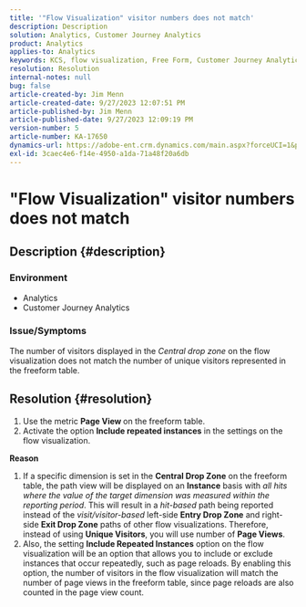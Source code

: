 ```yaml
---
title: '"Flow Visualization" visitor numbers does not match'
description: Description
solution: Analytics, Customer Journey Analytics
product: Analytics
applies-to: Analytics
keywords: KCS, flow visualization, Free Form, Customer Journey Analytics, match, visitor
resolution: Resolution
internal-notes: null
bug: false
article-created-by: Jim Menn
article-created-date: 9/27/2023 12:07:51 PM
article-published-by: Jim Menn
article-published-date: 9/27/2023 12:09:19 PM
version-number: 5
article-number: KA-17650
dynamics-url: https://adobe-ent.crm.dynamics.com/main.aspx?forceUCI=1&pagetype=entityrecord&etn=knowledgearticle&id=e354eb7a-2e5d-ee11-be6f-6045bd006268
exl-id: 3caec4e6-f14e-4950-a1da-71a48f20a6db
---
```

# "Flow Visualization" visitor numbers does not match

## Description {#description}


### <b>Environment</b>

- Analytics
- Customer Journey Analytics




### <b>Issue/Symptoms</b>

The number of visitors displayed in the *Central drop zone* on the flow visualization does not match the number of unique visitors represented in the freeform table.


## Resolution {#resolution}


1. Use the metric <b>Page View </b>on the freeform table.
2. Activate the option <b>Include repeated instances</b> in the settings on the flow visualization.




<b>Reason</b>

1. If a specific dimension is set in the <b>Central Drop Zone</b> on the freeform table, the path view will be displayed on an <b>Instance</b> basis with *all hits where the value of the target dimension was measured within the reporting period*. This will result in a *hit-based* path being reported instead of the *visit/visitor-based* left-side <b>Entry Drop Zone</b> and right-side <b>Exit Drop Zone</b> paths of other flow visualizations. Therefore, instead of using <b>Unique Visitors</b>, you will use number of <b>Page Views</b>.
2. Also, the setting <b>Include Repeated Instances</b> option on the flow visualization will be an option that allows you to include or exclude instances that occur repeatedly, such as page reloads. By enabling this option, the number of visitors in the flow visualization will match the number of page views in the freeform table, since page reloads are also counted in the page view count.
